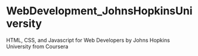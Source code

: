 # WebDevelopment_JohnsHopkinsUniversity
HTML, CSS, and Javascript for Web Developers by Johns Hopkins University from Coursera
